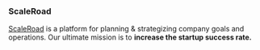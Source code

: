 ### ScaleRoad

[ScaleRoad](https://scaleroad.com) is a platform for planning & strategizing company goals and operations. Our ultimate mission is to **increase the startup success rate.**

